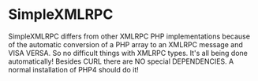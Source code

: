 # SimpleXMLRPC
SimpleXMLRPC differs from other XMLRPC PHP implementations because of the automatic conversion of a PHP array to an XMLRPC message and VISA VERSA. So no difficult things with XMLRPC types.  It's all being done automatically!  Besides CURL there are NO special DEPENDENCIES. A normal installation of PHP4 should do it!
